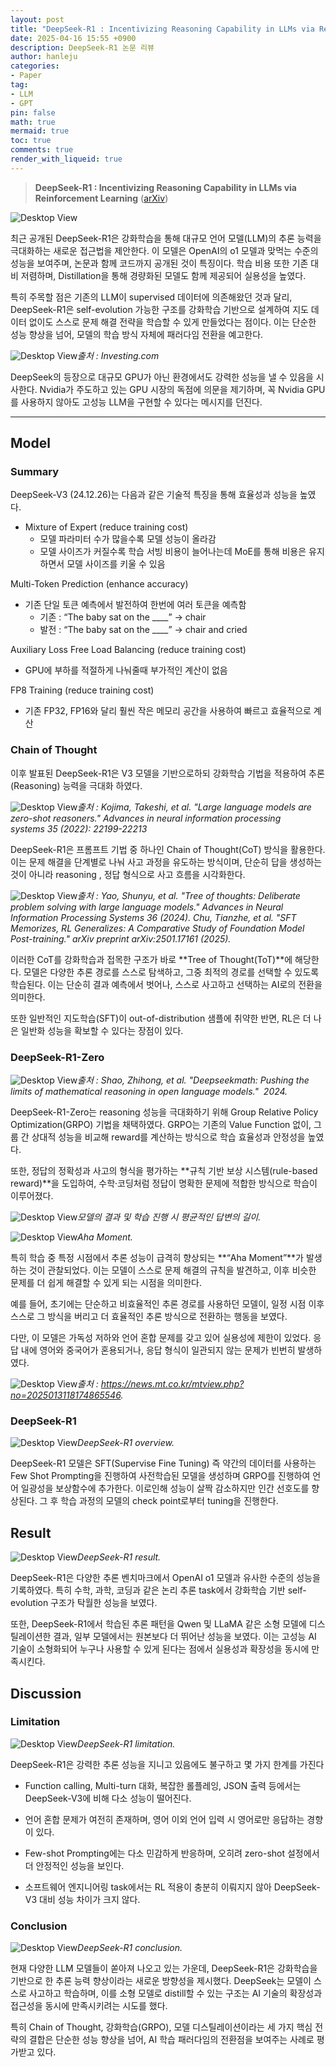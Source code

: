 ```yaml
---
layout: post
title: "DeepSeek-R1 : Incentivizing Reasoning Capability in LLMs via Reinforcement Learning"
date: 2025-04-16 15:55 +0900
description: DeepSeek-R1 논문 리뷰
author: hanleju
categories:
- Paper
tag:
- LLM
- GPT
pin: false
math: true
mermaid: true
toc: true
comments: true
render_with_liqueid: true
---
```


> **DeepSeek-R1 : Incentivizing Reasoning Capability in LLMs via Reinforcement Learning** ([arXiv](https://arxiv.org/abs/2501.12948))

![Desktop View](../assets/img/post/deepseek/정리.png)

최근 공개된 DeepSeek-R1은 강화학습을 통해 대규모 언어 모델(LLM)의 추론 능력을 극대화하는 새로운 접근법을 제안한다.
이 모델은 OpenAI의 o1 모델과 맞먹는 수준의 성능을 보여주며, 논문과 함께 코드까지 공개된 것이 특징이다.
학습 비용 또한 기존 대비 저렴하며, Distillation을 통해 경량화된 모델도 함께 제공되어 실용성을 높였다.

특히 주목할 점은 기존의 LLM이 supervised 데이터에 의존해왔던 것과 달리, DeepSeek-R1은 self-evolution 가능한 구조를 강화학습 기반으로 설계하여 지도 데이터 없이도 스스로 문제 해결 전략을 학습할 수 있게 만들었다는 점이다. 이는 단순한 성능 향상을 넘어, 모델의 학습 방식 자체에 패러다임 전환을 예고한다.

![Desktop View](../assets/img/post/deepseek/nvidia.png)_출처 : Investing.com_

DeepSeek의 등장으로 대규모 GPU가 아닌 환경에서도 강력한 성능을 낼 수 있음을 시사한다. 
Nvidia가 주도하고 있는 GPU 시장의 독점에 의문을 제기하며, 꼭 Nvidia GPU를 사용하지 않아도 고성능 LLM을 구현할 수 있다는 메시지를 던진다.

---

## Model

### Summary

DeepSeek-V3 (24.12.26)는 다음과 같은 기술적 특징을 통해 효율성과 성능을 높였다.

- Mixture of Expert (reduce training cost)
  - 모델 파라미터 수가 많을수록 모델 성능이 올라감
  - 모델 사이즈가 커질수록 학습 서빙 비용이 늘어나는데 MoE를 통해 비용은 유지하면서 모델 사이즈를 키울 수 있음

Multi-Token Prediction (enhance accuracy)
  - 기존 단일 토큰 예측에서 발전하여 한번에 여러 토큰을 예측함
    - 기존 : “The baby sat on the ____” -> chair
    - 발전 : “The baby sat on the ____” -> chair and cried

Auxiliary Loss Free Load Balancing (reduce training cost)
  - GPU에 부하를 적절하게 나눠줄때 부가적인 계산이 없음

FP8 Training (reduce training cost)
  - 기존 FP32, FP16와 달리 훨씬 작은 메모리 공간을 사용하여 빠르고 효율적으로 계산

### Chain of Thought

이후 발표된 DeepSeek-R1은 V3 모델을 기반으로하되 강화학습 기법을 적용하여 추론(Reasoning) 능력을 극대화 하였다.

![Desktop View](../assets/img/post/deepseek/cot.png)_출처 : Kojima, Takeshi, et al. "Large language models are zero-shot reasoners." Advances in neural information processing systems 35 (2022): 22199-22213_

DeepSeek-R1은 프롬프트 기법 중 하나인 Chain of Thought(CoT) 방식을 활용한다. 
이는 문제 해결을 단계별로 나눠 사고 과정을 유도하는 방식이며, 단순히 답을 생성하는 것이 아니라 <think> reasoning </think>, <answer> 정답 </answer> 형식으로 사고 흐름을 시각화한다.

![Desktop View](../assets/img/post/deepseek/cot_rl.png)_출처 : Yao, Shunyu, et al. "Tree of thoughts: Deliberate problem solving with large language models." Advances in Neural Information Processing Systems 36 (2024). 
Chu, Tianzhe, et al. "SFT Memorizes, RL Generalizes: A Comparative Study of Foundation Model Post-training." arXiv preprint arXiv:2501.17161 (2025)._

이러한 CoT를 강화학습과 접목한 구조가 바로 **Tree of Thought(ToT)**에 해당한다.
모델은 다양한 추론 경로를 스스로 탐색하고, 그중 최적의 경로를 선택할 수 있도록 학습된다.
이는 단순히 결과 예측에서 벗어나, 스스로 사고하고 선택하는 AI로의 전환을 의미한다.

또한 일반적인 지도학습(SFT)이 out-of-distribution 샘플에 취약한 반면, RL은 더 나은 일반화 성능을 확보할 수 있다는 장점이 있다.

### DeepSeek-R1-Zero

![Desktop View](../assets/img/post/deepseek/r1zero.png)_출처 : Shao, Zhihong, et al. "Deepseekmath: Pushing the limits of mathematical reasoning in open language models."  2024._

DeepSeek-R1-Zero는 reasoning 성능을 극대화하기 위해 Group Relative Policy Optimization(GRPO) 기법을 채택하였다.
GRPO는 기존의 Value Function 없이, 그룹 간 상대적 성능을 비교해 reward를 계산하는 방식으로 학습 효율성과 안정성을 높였다.

또한, 정답의 정확성과 사고의 형식을 평가하는 **규칙 기반 보상 시스템(rule-based reward)**을 도입하여, 수학·코딩처럼 정답이 명확한 문제에 적합한 방식으로 학습이 이루어졌다.

![Desktop View](../assets/img/post/deepseek/r1result.png)_모델의 결과 및 학습 진행 시 평균적인 답변의 길이._


![Desktop View](../assets/img/post/deepseek/aha.png)_Aha Moment._

특히 학습 중 특정 시점에서 추론 성능이 급격히 향상되는 **“Aha Moment”**가 발생하는 것이 관찰되었다. 
이는 모델이 스스로 문제 해결의 규칙을 발견하고, 이후 비슷한 문제를 더 쉽게 해결할 수 있게 되는 시점을 의미한다.

예를 들어, 초기에는 단순하고 비효율적인 추론 경로를 사용하던 모델이, 일정 시점 이후 스스로 그 방식을 버리고 더 효율적인 추론 방식으로 전환하는 행동을 보였다.

다만, 이 모델은 가독성 저하와 언어 혼합 문제를 갖고 있어 실용성에 제한이 있었다.
응답 내에 영어와 중국어가 혼용되거나, 응답 형식이 일관되지 않는 문제가 빈번히 발생하였다.

![Desktop View](../assets/img/post/deepseek/r1zero_problem.png)_출처 : https://news.mt.co.kr/mtview.php?no=2025013118174865546._

### DeepSeek-R1

![Desktop View](../assets/img/post/deepseek/overview.png)_DeepSeek-R1 overview._

DeepSeek-R1 모델은 SFT(Supervise Fine Tuning) 즉 약간의 데이터를 사용하는 Few Shot Prompting을 진행하여 사전학습된 모델을 생성하며 GRPO를 진행하여 언어 일광성을 보상함수에 추가한다. 이로인해 성능이 살짝 감소하지만 인간 선호도를 향상된다. 그 후 학습 과정의 모델의 check point로부터 tuning을 진행한다.

## Result

![Desktop View](../assets/img/post/deepseek/result.png)_DeepSeek-R1 result._

DeepSeek-R1은 다양한 추론 벤치마크에서 OpenAI o1 모델과 유사한 수준의 성능을 기록하였다.
특히 수학, 과학, 코딩과 같은 논리 추론 task에서 강화학습 기반 self-evolution 구조가 탁월한 성능을 보였다.

또한, DeepSeek-R1에서 학습된 추론 패턴을 Qwen 및 LLaMA 같은 소형 모델에 디스틸레이션한 결과, 일부 모델에서는 원본보다 더 뛰어난 성능을 보였다.
이는 고성능 AI 기술이 소형화되어 누구나 사용할 수 있게 된다는 점에서 실용성과 확장성을 동시에 만족시킨다.

## Discussion

### Limitation

![Desktop View](../assets/img/post/deepseek/discussion.png)_DeepSeek-R1 limitation._

DeepSeek-R1은 강력한 추론 성능을 지니고 있음에도 불구하고 몇 가지 한계를 가진다

- Function calling, Multi-turn 대화, 복잡한 롤플레잉, JSON 출력 등에서는 DeepSeek-V3에 비해 다소 성능이 떨어진다.

- 언어 혼합 문제가 여전히 존재하며, 영어 이외 언어 입력 시 영어로만 응답하는 경향이 있다.

- Few-shot Prompting에는 다소 민감하게 반응하며, 오히려 zero-shot 설정에서 더 안정적인 성능을 보인다.

- 소프트웨어 엔지니어링 task에서는 RL 적용이 충분히 이뤄지지 않아 DeepSeek-V3 대비 성능 차이가 크지 않다.

### Conclusion

![Desktop View](../assets/img/post/deepseek/conclusion.png)_DeepSeek-R1 conclusion._

현재 다양한 LLM 모델들이 쏟아져 나오고 있는 가운데, DeepSeek-R1은 강화학습을 기반으로 한 추론 능력 향상이라는 새로운 방향성을 제시했다.
DeepSeek는 모델이 스스로 사고하고 학습하며, 이를 소형 모델로 distill할 수 있는 구조는 AI 기술의 확장성과 접근성을 동시에 만족시키려는 시도를 했다.

특히 Chain of Thought, 강화학습(GRPO), 모델 디스틸레이션이라는 세 가지 핵심 전략의 결합은 단순한 성능 향상을 넘어, AI 학습 패러다임의 전환점을 보여주는 사례로 평가받고 있다.

